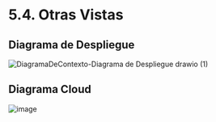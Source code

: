 # 5.4. Otras Vistas

## Diagrama de Despliegue

![DiagramaDeContexto-Diagrama de Despliegue drawio (1)](https://github.com/user-attachments/assets/f0398cfb-d2be-4d0e-b01a-fb15b8c8f213)

## Diagrama Cloud
![image](https://github.com/user-attachments/assets/6769b077-a95c-497e-925e-1d6b29106336)

